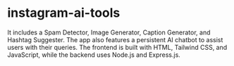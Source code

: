 # instagram-ai-tools
 It includes a Spam Detector, Image Generator, Caption Generator, and Hashtag Suggester. The app also features a persistent AI chatbot to assist users with their queries. The frontend is built with HTML, Tailwind CSS, and JavaScript, while the backend uses Node.js and Express.js.
